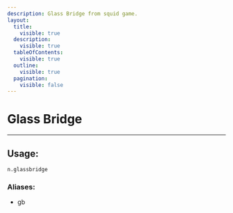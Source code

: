 ```yaml
---
description: Glass Bridge from squid game.
layout:
  title:
    visible: true
  description:
    visible: true
  tableOfContents:
    visible: true
  outline:
    visible: true
  pagination:
    visible: false
---
```


# Glass Bridge

***

## Usage:

```
n.glassbridge
```

### Aliases:

* gb




